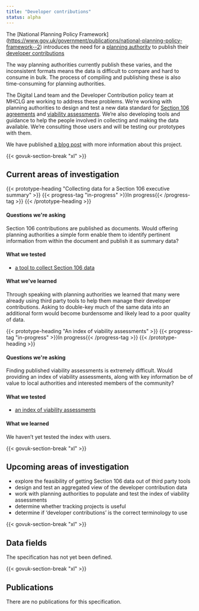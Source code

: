```yaml
---
title: "Developer contributions"
status: alpha
---
```


The [National Planning Policy Framework] (https://www.gov.uk/government/publications/national-planning-policy-framework--2) introduces the need for a [planning authority](/glossary/planning-authority/) to publish their [developer contributions](/glossary/developer-contributions/)

The way planning authorities currently publish these varies, and the inconsistent formats means the data is difficult to compare and hard to consume in bulk. The process of compiling and publishing these is also time-consuming for planning authorities.

The Digital Land team and the Developer Contribution policy team at MHCLG are working to address these problems. We’re working with planning authorities to design and test a new data standard for [Section 106 agreements](/glossary/section-106/) and [viability assessments](/glossary/viability-assessment). We’re also developing tools and guidance to help the people involved in collecting and making the data available. We’re consulting those users and will be testing our prototypes with them.

We have published [a blog post](https://mhclgdigital.blog.gov.uk/2018/10/16/making-developer-contributions-open-and-transparent/) with more information about this project.

{{< govuk-section-break "xl" >}}

## Current areas of investigation

{{< prototype-heading "Collecting data for a Section 106 executive summary" >}}
  {{< progress-tag "in-progress" >}}In progress{{< /progress-tag >}}
{{< /prototype-heading >}}

#### Questions we're asking

Section 106 contributions are published as documents. Would offering planning authorities a simple form enable them to identify pertinent information from within the document and publish it as summary data?

#### What we tested
* [a tool to collect Section 106 data](https://section-106-prototype.cloudapps.digital/create-section106)

#### What we've learned

Through speaking with planning authorities we learned that many were already using third party tools to help them manage their developer contributions. Asking to double-key much of the same data into an additional form would become burdensome and likely lead to a poor quality of data.

{{< prototype-heading "An index of viability assessments" >}}
  {{< progress-tag "in-progress" >}}In progress{{< /progress-tag >}}
{{< /prototype-heading >}}

#### Questions we're asking

Finding published viability assessments is extremely difficult. Would providing an index of viability assessments, along with key information be of value to local authorities and interested members of the community?

#### What we tested

* [an index of viability assessments](https://section-106-prototype.cloudapps.digital/viability/)

#### What we learned

We haven’t yet tested the index with users.

{{< govuk-section-break "xl" >}}

## Upcoming areas of investigation

* explore the feasibility of getting Section 106 data out of third party tools
* design and test an aggregated view of the developer contribution data
* work with planning authorities to populate and test the index of viability assessments
* determine whether tracking projects is useful
* determine if ‘developer contributions’ is the correct terminology to use


{{< govuk-section-break "xl" >}}

## Data fields

The specification has not yet been defined.

{{< govuk-section-break "xl" >}}

## Publications

There are no publications for this specification.